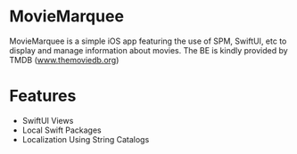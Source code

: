 # MovieMarquee

MovieMarquee is a simple iOS app featuring the use of SPM, SwiftUI, etc to display and manage information about movies. 
The BE is kindly provided by TMDB (www.themoviedb.org)

# Features

- SwiftUI Views
- Local Swift Packages
- Localization Using String Catalogs
